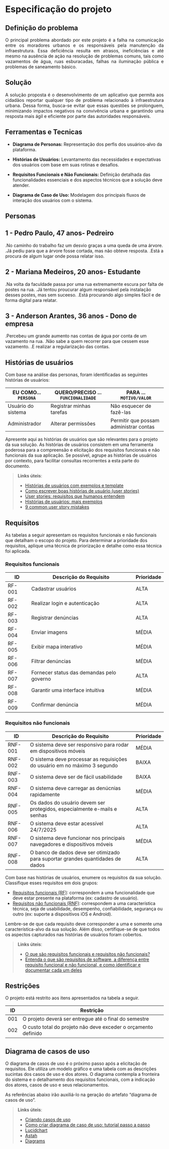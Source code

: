 # Especificação do projeto

## Definição do problema

<p align="justify">O principal problema abordado por este projeto é a falha na comunicação entre os moradores urbanos e os responsáveis pela manutenção da infraestrutura. Essa deficiência resulta em atrasos, ineficiências e até mesmo na ausência de ação na resolução de problemas comuns, tais como vazamentos de água, ruas esburacadas, falhas na iluminação pública e problemas de saneamento básico.</p>

## Solução

<p align="justify">A solução proposta é o desenvolvimento de um aplicativo que permita aos cidadãos reportar qualquer tipo de problema relacionado à infraestrutura urbana. Dessa forma, busca-se evitar que essas questões se prolonguem, minimizando impactos negativos na convivência urbana e garantindo uma resposta mais ágil e eficiente por parte das autoridades responsáveis.</p>

## Ferramentas e Tecnicas

- **Diagrama de Personas:** Representação dos perfis dos usuários-alvo da plataforma.

- **Histórias de Usuários:** Levantamento das necessidades e expectativas dos usuários com base em suas rotinas e desafios.

- **Requisitos Funcionais e Não Funcionais:** Definição detalhada das funcionalidades essenciais e dos aspectos técnicos que a solução deve atender.

- **Diagrama de Caso de Uso:** Modelagem dos principais fluxos de interação dos usuários com o sistema.

## Personas

## 1 - Pedro Paulo, 47 anos- Pedreiro
.No caminho do trabalho faz um desvio graças a uma queda de uma árvore.
.Já pediu para que a árvore fosse cortada, mas não obteve resposta.
.Está a procura de algum lugar onde possa relatar isso.

## 2 - Mariana Medeiros, 20 anos- Estudante 
.Na volta da faculdade passa por uma rua extremamente escura por falta de postes na rua.
.Já tentou proucurar algum responsável pela instalação desses postes, mas sem suceeso.
.Está procurando algo simples fácil e de forma digital para relatar.

## 3 - Anderson Arantes, 36 anos - Dono de empresa
.Percebeu um grande aumento nas contas de água por conta de um vazamento na rua.
.Não sabe a quem recorrer para que cessem esse vazamento.
.E realizar a regularização das contas.

## Histórias de usuários

Com base na análise das personas, foram identificadas as seguintes histórias de usuários:

|EU COMO... `PERSONA`| QUERO/PRECISO ... `FUNCIONALIDADE` |PARA ... `MOTIVO/VALOR`                 |
|--------------------|------------------------------------|----------------------------------------|
|Usuário do sistema  | Registrar minhas tarefas           | Não esquecer de fazê-las               |
|Administrador       | Alterar permissões                 | Permitir que possam administrar contas |

Apresente aqui as histórias de usuários que são relevantes para o projeto da sua solução. As histórias de usuários consistem em uma ferramenta poderosa para a compreensão e elicitação dos requisitos funcionais e não funcionais da sua aplicação. Se possível, agrupe as histórias de usuários por contexto, para facilitar consultas recorrentes a esta parte do documento.

> **Links úteis**:
> - [Histórias de usuários com exemplos e template](https://www.atlassian.com/br/agile/project-management/user-stories)
> - [Como escrever boas histórias de usuário (user stories)](https://medium.com/vertice/como-escrever-boas-users-stories-hist%C3%B3rias-de-usu%C3%A1rios-b29c75043fac)
> - [User stories: requisitos que humanos entendem](https://www.luiztools.com.br/post/user-stories-descricao-de-requisitos-que-humanos-entendem/)
> - [Histórias de usuários: mais exemplos](https://www.reqview.com/doc/user-stories-example.html)
> - [9 common user story mistakes](https://airfocus.com/blog/user-story-mistakes/)

## Requisitos

As tabelas a seguir apresentam os requisitos funcionais e não funcionais que detalham o escopo do projeto. Para determinar a prioridade dos requisitos, aplique uma técnica de priorização e detalhe como essa técnica foi aplicada.

### Requisitos funcionais

|ID    | Descrição do Requisito  | Prioridade |
|------|-----------------------------------------|----|
|RF-001| Cadastrar usuários | ALTA | 
|RF-002| Realizar login e autenticação   | ALTA |
|RF-003| Registrar denúncias   | ALTA |
|RF-004| Enviar imagens   | MÉDIA |
|RF-005| Exibir mapa interativo   | MÉDIA |
|RF-006| Filtrar denúncias  | MÉDIA |
|RF-007| Fornecer status das demandas pelo governo   | ALTA |
|RF-008| Garantir uma interface intuitiva  | MÉDIA |
|RF-009| Confirmar denúncia  | MÉDIA |


### Requisitos não funcionais

|ID     | Descrição do Requisito  |Prioridade |
|-------|-------------------------|----|
|RNF-001| O sistema deve ser responsivo para rodar em dispositivos móveis | MÉDIA | 
|RNF-002| O sistema deve processar as requisições do usuário em no máximo 3 segundo |  BAIXA | 
|RNF-003| O sistema deve ser de fácil usabilidade |  BAIXA | 
|RNF-004| O sistema deve carregar as denúcnias rapidamente |  MÉDIA | 
|RNF-005| Os dados do usuário devem ser protegidos, especialmente e-mails e senhas |  ALTA | 
|RNF-006| O sistema deve estar acessível 24/7/2025 |  ALTA | 
|RNF-007| O sistema deve funcionar nos principais navegadores e dispositivos móveis |  MÉDIA | 
|RNF-008| O banco de dados deve ser otimizado para suportar grandes quantidades de dados |  ALTA | 

Com base nas histórias de usuários, enumere os requisitos da sua solução. Classifique esses requisitos em dois grupos:

- [Requisitos funcionais
 (RF)](https://pt.wikipedia.org/wiki/Requisito_funcional):
 correspondem a uma funcionalidade que deve estar presente na
  plataforma (ex: cadastro de usuário).
- [Requisitos não funcionais
  (RNF)](https://pt.wikipedia.org/wiki/Requisito_n%C3%A3o_funcional):
  correspondem a uma característica técnica, seja de usabilidade,
  desempenho, confiabilidade, segurança ou outro (ex: suporte a
  dispositivos iOS e Android).

Lembre-se de que cada requisito deve corresponder a uma e somente uma característica-alvo da sua solução. Além disso, certifique-se de que todos os aspectos capturados nas histórias de usuários foram cobertos.

> **Links úteis**:
> - [O que são requisitos funcionais e requisitos não funcionais?](https://codificar.com.br/requisitos-funcionais-nao-funcionais/)
> - [Entenda o que são requisitos de software, a diferença entre requisito funcional e não funcional, e como identificar e documentar cada um deles](https://analisederequisitos.com.br/requisitos-funcionais-e-requisitos-nao-funcionais-o-que-sao/)

## Restrições

O projeto está restrito aos itens apresentados na tabela a seguir.

|ID| Restrição                                             |
|--|-------------------------------------------------------|
|001| O projeto deverá ser entregue até o final do semestre |
|002| O custo total do projeto não deve exceder o orçamento definido       |

## Diagrama de casos de uso

O diagrama de casos de uso é o próximo passo após a elicitação de requisitos. Ele utiliza um modelo gráfico e uma tabela com as descrições sucintas dos casos de uso e dos atores. O diagrama contempla a fronteira do sistema e o detalhamento dos requisitos funcionais, com a indicação dos atores, casos de uso e seus relacionamentos.

As referências abaixo irão auxiliá-lo na geração do artefato “diagrama de casos de uso”.

> **Links úteis**:
> - [Criando casos de uso](https://www.ibm.com/docs/pt-br/engineering-lifecycle-management-suite/design-rhapsody/10.0?topic=cases-creating-use)
> - [Como criar diagrama de caso de uso: tutorial passo a passo](https://gitmind.com/pt/fazer-diagrama-de-caso-uso.html/)
> - [Lucidchart](https://www.lucidchart.com/)
> - [Astah](https://astah.net/)
> - [Diagrams](https://app.diagrams.net/)
